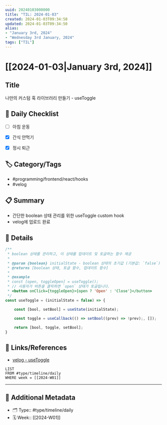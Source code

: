 ```yaml
---
uuid: 20240103000000
title: "TIL: 2024-01-03"
created: 2024-01-03T09:34:50
updated: 2024-01-03T09:34:50
alias: 
- "January 3rd, 2024"
- "Wednesday 3rd January, 2024"
tags: ["TIL"]
---
```

# [[2024-01-03|January 3rd, 2024]]


## Title
나만의 커스텀 훅 라이브러리 만들기 - useToggle


## 🎯 Daily Checklist

- [ ] 아침 운동
- [x] 간식 안먹기
- [x] 정시 퇴근


## 🏷️ Category/Tags
- #programming/frontend/react/hooks
- #velog 

## 📋 Summary
- 간단한 boolean 상태 관리를 위한 useToggle custom hook
- velog에 업로드 완료


## 📝 Details

```ts
/**
 * boolean 상태를 관리하고, 이 상태를 업데이트 및 토글하는 함수 제공
 * 
 * @param {boolean} initialState - boolean 상태의 초기값 (기본값: `false`)
 * @returns [boolean 상태, 토글 함수, 업데이트 함수]
 *
 * @example
 * const [open, toggleOpen] = useToggle();
 * // 사용자가 버튼을 클릭하면 `open` 상태가 토글됩니다.
 * <button onClick={toggleOpen}>{open ? 'Open' : 'Close'}</button>
 */
const useToggle = (initialState = false) => {

	const [bool, setBool] = useState(initialState);

	const toggle = useCallback(() => setBool((prev) => !prev);, []);
	
	return [bool, toggle, setBool];
}

```

## 🔗 Links/References

- [velog - useToggle](https://velog.io/@taez224/%EB%82%98%EB%A7%8C%EC%9D%98-%EC%BB%A4%EC%8A%A4%ED%85%80-%ED%9B%85-%EB%9D%BC%EC%9D%B4%EB%B8%8C%EB%9F%AC%EB%A6%AC-1.-useToggle)
```dataview
LIST
FROM #type/timeline/daily
WHERE week = [[2024-W01]]
```

---

## 📇 Additional Metadata
- 🗂 Type:: #type/timeline/daily 
- 🗓️ Week:: [[2024-W01]]
